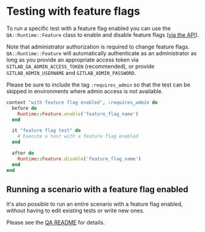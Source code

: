 # Testing with feature flags

To run a specific test with a feature flag enabled you can use the `QA::Runtime::Feature` class to enable and disable feature flags ([via the API](../../../api/features.md)).

Note that administrator authorization is required to change feature flags. `QA::Runtime::Feature` will automatically authenticate as an administrator as long as you provide an appropriate access token via `GITLAB_QA_ADMIN_ACCESS_TOKEN` (recommended), or provide `GITLAB_ADMIN_USERNAME` and `GITLAB_ADMIN_PASSWORD`.

Please be sure to include the tag `:requires_admin` so that the test can be skipped in environments where admin access is not available.

```ruby
context "with feature flag enabled", :requires_admin do
  before do
    Runtime::Feature.enable('feature_flag_name')
  end

  it "feature flag test" do
    # Execute a test with a feature flag enabled
  end

  after do
    Runtime::Feature.disable('feature_flag_name')
  end
end
```

## Running a scenario with a feature flag enabled

It's also possible to run an entire scenario with a feature flag enabled, without having to edit existing tests or write new ones.

Please see the [QA README](https://gitlab.com/gitlab-org/gitlab/tree/master/qa#running-tests-with-a-feature-flag-enabled) for details.
